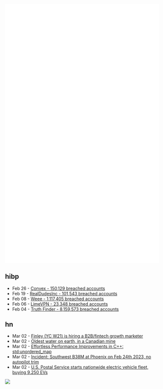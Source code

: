 ![Metrics](https://raw.githubusercontent.com/phixion/phixion/master/metrics.svg)

## hibp

<!--
for https://github.com/phixion/phixion/blob/main/.github/workflows/feeds.yml
-->
<!--START_SECTION:haveibeenpwnd-->
- Feb 26 - [Convex - 150,129 breached accounts](https://haveibeenpwned.com/PwnedWebsites#Convex)
- Feb 19 - [RealDudesInc - 101,543 breached accounts](https://haveibeenpwned.com/PwnedWebsites#RealDudesInc)
- Feb 08 - [Weee - 1,117,405 breached accounts](https://haveibeenpwned.com/PwnedWebsites#Weee)
- Feb 06 - [LimeVPN - 23,348 breached accounts](https://haveibeenpwned.com/PwnedWebsites#LimeVPN)
- Feb 04 - [Truth Finder - 8,159,573 breached accounts](https://haveibeenpwned.com/PwnedWebsites#TruthFinder)
<!--END_SECTION:haveibeenpwnd-->

## hn

<!--
for https://github.com/phixion/phixion/blob/main/.github/workflows/feeds.yml
-->
<!--START_SECTION:hn-->
- Mar 02 - [Finley (YC W21) is hiring a B2B&#x2F;fintech growth marketer](https://www.finleycms.com/careers/)
- Mar 02 - [Oldest water on earth, in a Canadian mine](https://www.macleans.ca/society/science/this-geologist-found-the-oldest-water-on-earth-in-a-canadian-mine/)
- Mar 02 - [Effortless Performance Improvements in C++: std:unordered_map](https://julien.jorge.st/posts/en/effortless-performance-improvements-in-cpp-std-unordered_map/)
- Mar 02 - [Incident: Southwest B38M at Phoenix on Feb 24th 2023, no autopilot trim](https://avherald.com/h?article=505d0701)
- Mar 02 - [U.S. Postal Service starts nationwide electric vehicle fleet, buying 9,250 EVs](https://www.cbsnews.com/news/u-s-postal-service-starts-nationwide-electric-vehicle-fleet-buying-9250-evs-and-thousands-of-charging-stations/)
<!--END_SECTION:hn-->

<!--
for https://yhype.me
-->
![](https://hit.yhype.me/github/profile?user_id=13013670)
